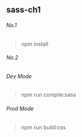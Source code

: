 ## sass-ch1

###### No.1

> npm install

###### No.2

###### Dev Mode

> npm run compile:sass

###### Prod Mode

> npm run build:css
